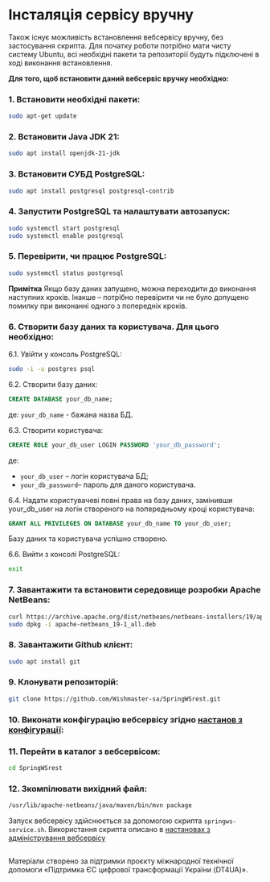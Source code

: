 # Інсталяція сервісу вручну

Також існує можливість встановлення вебсервісу вручну, без застосування скрипта.
Для початку роботи потрібно мати чисту систему Ubuntu, всі необхідні пакети та репозиторії будуть підключені в ході виконання встановлення.

**Для того, щоб встановити даний вебсервіс вручну необхідно:**

### 1. Встановити необхідні пакети:

```bash
sudo apt-get update
```

### 2. Встановити Java JDK 21:

```bash
sudo apt install openjdk-21-jdk
```

### 3. Встановити СУБД PostgreSQL:

```bash
sudo apt install postgresql postgresql-contrib
```

### 4. Запустити PostgreSQL та налаштувати автозапуск:

```bash
sudo systemctl start postgresql
sudo systemctl enable postgresql
```

### 5. Перевірити, чи працює PostgreSQL:

```bash
sudo systemctl status postgresql
```

**Примітка** Якщо базу даних запущено, можна переходити до виконання наступних кроків.
Інакше – потрібно перевірити чи не було допущено помилку при виконанні одного з попередніх кроків.

### 6. Створити базу даних та користувача. Для цього необхідно:

6.1. Увійти у консоль PostgreSQL:

```bash
sudo -i -u postgres psql
```

6.2. Створити базу даних:
```sql
CREATE DATABASE your_db_name;
```
де: `your_db_name` - бажана назва БД.

6.3. Створити користувача:
```sql
CREATE ROLE your_db_user LOGIN PASSWORD 'your_db_password';
```
де:
- `your_db_user` – логін користувача БД;
- `your_db_password`– пароль для даного користувача.

6.4. Надати користувачеві повні права на базу даних, замінивши your_db_user на логін створеного на попередньому кроці користувача:
```sql
GRANT ALL PRIVILEGES ON DATABASE your_db_name TO your_db_user;
```

Базу даних та користувача успішно створено.

6.6. Вийти з консолі PostgreSQL:

```bash
exit
```

### 7. Завантажити та встановити середовище розробки Apache NetBeans:

```bash
curl https://archive.apache.org/dist/netbeans/netbeans-installers/19/apache-netbeans_19-1_all.deb --output apache-netbeans_19-1_all.deb
sudo dpkg -i apache-netbeans_19-1_all.deb
```

### 8. Завантажити Github клієнт:

```bash
sudo apt install git
```

### 9. Клонувати репозиторій:

```bash
git clone https://github.com/Wishmaster-sa/SpringWSrest.git
```

### 10. Виконати конфігурацію вебсервісу згідно [настанов з конфігурації](/docs/configuration.md):

### 11. Перейти в каталог з вебсервісом:

```bash
cd SpringWSrest
```

### 12. Зкомпілювати вихідний файл:
 
```bash
/usr/lib/apache-netbeans/java/maven/bin/mvn package
```

Запуск вебсервісу здійснюється за допомогою скрипта `springws-service.sh`. Використання скрипта описано в [настановах з адміністрування вебсервісу](/blob/main//README.md#Адміністрування-сервісу)

##
Матеріали створено за підтримки проєкту міжнародної технічної допомоги «Підтримка ЄС цифрової трансформації України (DT4UA)».
